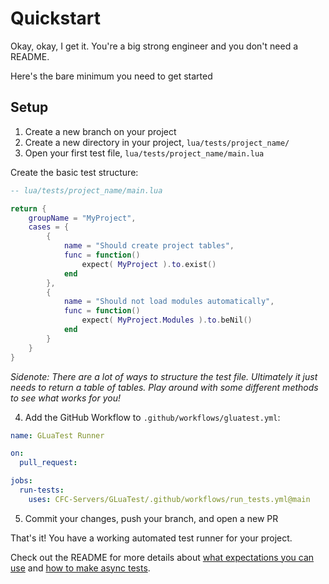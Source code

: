 # Quickstart

Okay, okay, I get it. You're a big strong engineer and you don't need a README.

Here's the bare minimum you need to get started


## Setup

1. Create a new branch on your project
2. Create a new directory in your project, `lua/tests/project_name/`
3. Open your first test file, `lua/tests/project_name/main.lua`

Create the basic test structure:
```lua
-- lua/tests/project_name/main.lua

return {
    groupName = "MyProject",
    cases = {
        {
            name = "Should create project tables",
            func = function()
                expect( MyProject ).to.exist()
            end
        },
        {
            name = "Should not load modules automatically",
            func = function()
                expect( MyProject.Modules ).to.beNil()
            end
        }
    }
}
```

_Sidenote: There are a lot of ways to structure the test file. Ultimately it just needs to return a table of tables. Play around with some different methods to see what works for you!_

4. Add the GitHub Workflow to `.github/workflows/gluatest.yml`:
```yml
name: GLuaTest Runner

on:
  pull_request:

jobs:
  run-tests:
    uses: CFC-Servers/GLuaTest/.github/workflows/run_tests.yml@main
```

5. Commit your changes, push your branch, and open a new PR



That's it! You have a working automated test runner for your project.

Check out the README for more details about [what expectations you can use](https://github.com/CFC-Servers/GLuaTest#expectations) and [how to make async tests](https://github.com/CFC-Servers/GLuaTest#the-done-function).
